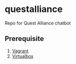 # questalliance
Repo for Quest Alliance chatbot

## Prerequisite
1. [Vagrant](https://www.vagrantup.com/downloads.html)
2. [Virtualbox](https://www.virtualbox.org/wiki/Downloads)

